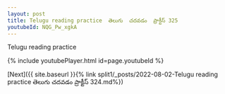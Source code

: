```yaml
---
layout: post
title: Telugu reading practice  తెలుగు  చదవడం  ప్రాక్టీస్ 325
youtubeId: NQG_Pw_xgkA
---
```

 
 
Telugu reading practice
 
 
 
 
 


{% include youtubePlayer.html id=page.youtubeId %}
 
[Next]({{ site.baseurl }}{% link  split1/_posts/2022-08-02-Telugu reading practice  తెలుగు  చదవడం  ప్రాక్టీస్ 324.md%})
 

